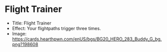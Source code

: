 # Flight Trainer
- Title:  Flight Trainer
- Effect:  Your flightpaths trigger three times.
- Image:  https://cards.hearthpwn.com/enUS/bgs/BG20_HERO_283_Buddy_G_bg.png?198608
